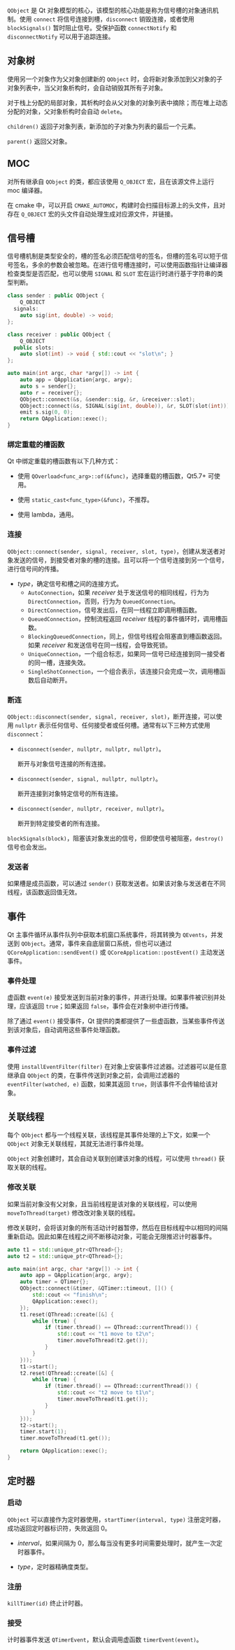 `QObject` 是 Qt 对象模型的核心，该模型的核心功能是称为信号槽的对象通讯机制。使用 `connect` 将信号连接到槽，`disconnect` 销毁连接，或者使用 `blockSignals()` 暂时阻止信号。受保护函数 `connectNotify` 和 `disconnectNotify` 可以用于追踪连接。

## 对象树

使用另一个对象作为父对象创建新的 `QObject` 时，会将新对象添加到父对象的子对象列表中，当父对象析构时，会自动销毁其所有子对象。

对于栈上分配的局部对象，其析构时会从父对象的对象列表中摘除；而在堆上动态分配的对象，父对象析构时会自动 `delete`。

`children()` 返回子对象列表，新添加的子对象为列表的最后一个元素。

`parent()` 返回父对象。

## MOC

对所有继承自 `QObject` 的类，都应该使用 `Q_OBJECT` 宏，且在该源文件上运行 moc 编译器。

在 cmake 中，可以开启 `CMAKE_AUTOMOC`，构建时会扫描目标源上的头文件，且对存在 `Q_OBJECT` 宏的头文件自动处理生成对应源文件，并链接。

## 信号槽

信号槽机制是类型安全的，槽的签名必须匹配信号的签名，但槽的签名可以短于信号签名，多余的参数会被忽略。在进行信号槽连接时，可以使用函数指针让编译器检查类型是否匹配，也可以使用 `SIGNAL` 和 `SLOT` 宏在运行时进行基于字符串的类型判断。

```cpp
class sender : public QObject {
    Q_OBJECT
  signals:
    auto sig(int, double) -> void;
};

class receiver : public QObject {
    Q_OBJECT
  public slots:
    auto slot(int) -> void { std::cout << "slot\n"; }
};

auto main(int argc, char *argv[]) -> int {
    auto app = QApplication{argc, argv};
    auto s = sender{};
    auto r = receiver{};
    QObject::connect(&s, &sender::sig, &r, &receiver::slot);
    QObject::connect(&s, SIGNAL(sig(int, double)), &r, SLOT(slot(int)));
    emit s.sig(0, 0);
    return QApplication::exec();
}
```

### 绑定重载的槽函数

Qt 中绑定重载的槽函数有以下几种方式：

- 使用 `QOverload<func_arg>::of(&func)`，选择重载的槽函数，Qt5.7+ 可使用。

- 使用 `static_cast<func_type>(&func)`，不推荐。

- 使用 lambda，通用。

### 连接

`QObject::connect(sender, signal, receiver, slot, type)`，创建从发送者对象发送的信号，到接受者对象的槽的连接。且可以将一个信号连接到另一个信号，进行信号间的传播。

- _type_，确定信号和槽之间的连接方式。
  - `AutoConnection`，如果 _receiver_ 处于发送信号的相同线程，行为为 `DirectConnection`，否则，行为为 `QueuedConnection`。
  - `DirectConnection`，信号发出后，在同一线程立即调用槽函数。
  - `QueuedConnection`，控制流程返回 _receiver_ 线程的事件循环时，调用槽函数。
  - `BlockingQueuedConnection`，同上，但信号线程会阻塞直到槽函数返回。如果 _receiver_ 和发送信号在同一线程，会导致死锁。
  - `UniqueConnection`，一个组合标志，如果同一信号已经连接到同一接受者的同一槽，连接失效。
  - `SingleShotConnection`，一个组合表示，该连接只会完成一次，调用槽函数后自动断开。

### 断连

`QObject::disconnect(sender, signal, receiver, slot)`，断开连接，可以使用 `nullptr` 表示任何信号、任何接受者或任何槽。通常有以下三种方式使用 `disconnect`：

- `disconnect(sender, nullptr, nullptr, nullptr)`。

  断开与对象信号连接的所有连接。

- `disconnect(sender, signal, nullptr, nullptr)`。

  断开连接到对象特定信号的所有连接。

- `disconnect(sender, nullptr, receiver, nullptr)`。

  断开到特定接受者的所有连接。

`blockSignals(block)`，阻塞该对象发出的信号，但即使信号被阻塞，`destroy()` 信号也会发出。

### 发送者

如果槽是成员函数，可以通过 `sender()` 获取发送者。如果该对象与发送者在不同线程，该函数返回值无效。

## 事件

Qt 主事件循环从事件队列中获取本机窗口系统事件，将其转换为 `QEvents`，并发送到 `QObject`。通常，事件来自底层窗口系统，但也可以通过 `QCoreApplication::sendEvent()` 或 `QCoreApplication::postEvent()` 主动发送事件。

### 事件处理

虚函数 `event(e)` 接受发送到当前对象的事件，并进行处理。如果事件被识别并处理，应该返回 `true`；如果返回 `false`，事件会在对象树中进行传播。

除了通过 `event()` 接受事件，Qt 提供的类都提供了一些虚函数，当某些事件传送到该对象后，自动调用这些事件处理函数。

### 事件过滤

使用 `installEventFilter(filter)` 在对象上安装事件过滤器。过滤器可以是任意继承自 `QObject` 的类，在事件传送到对象之前，会调用过滤器的 `eventFilter(watched, e)` 函数，如果其返回 `true`，则该事件不会传输给该对象。

## 关联线程

每个 `QObject` 都与一个线程关联，该线程是其事件处理的上下文，如果一个 `QObject` 对象无关联线程，其就无法进行事件处理。

`QObject` 对象创建时，其会自动关联到创建该对象的线程，可以使用 `thread()` 获取关联的线程。

### 修改关联

如果当前对象没有父对象，且当前线程是该对象的关联线程，可以使用 `moveToThread(target)` 修改改对象关联的线程。

修改关联时，会将该对象的所有活动计时器暂停，然后在目标线程中以相同的间隔重新启动。因此如果在线程之间不断移动对象，可能会无限推迟计时器事件。

```cpp
auto t1 = std::unique_ptr<QThread>{};
auto t2 = std::unique_ptr<QThread>{};

auto main(int argc, char *argv[]) -> int {
    auto app = QApplication{argc, argv};
    auto timer = QTimer{};
    QObject::connect(&timer, &QTimer::timeout, []() {
        std::cout << "finish\n";
        QApplication::exec();
    });
    t1.reset(QThread::create([&] {
        while (true) {
            if (timer.thread() == QThread::currentThread()) {
                std::cout << "t1 move to t2\n";
                timer.moveToThread(t2.get());
            }
        }
    }));
    t1->start();
    t2.reset(QThread::create([&] {
        while (true) {
            if (timer.thread() == QThread::currentThread()) {
                std::cout << "t2 move to t1\n";
                timer.moveToThread(t1.get());
            }
        }
    }));
    t2->start();
    timer.start(1);
    timer.moveToThread(t1.get());

    return QApplication::exec();
}
```

## 定时器

### 启动

`QObject` 可以直接作为定时器使用，`startTimer(interval, type)` 注册定时器，成功返回定时器标识符，失败返回 0。

- _interval_，如果间隔为 0，那么每当没有更多时间需要处理时，就产生一次定时器事件。

- _type_，定时器精确度类型。

### 注册

`killTimer(id)` 终止计时器。

### 接受

计时器事件发送 `QTimerEvent`，默认会调用虚函数 `timerEvent(event)`。
